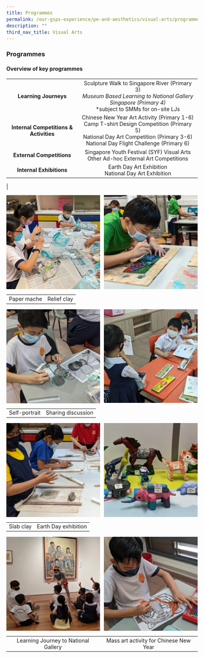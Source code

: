 ```yaml
---
title: Programmes
permalink: /our-gsps-experience/pe-and-aesthetics/visual-arts/programmes/
description: ""
third_nav_title: Visual Arts
---
```

### **Programmes**
#### **Overview of key programmes**

|  |  |
|:---:|:---:|
| **Learning Journeys** | Sculpture Walk to Singapore River (Primary 3)*<br>Museum Based Learning to National Gallery Singapore (Primary 4)*<br>*subject to SMMs for on-site LJs |
| **Internal Competitions &amp; Activities** | Chinese New Year Art Activity (Primary 1-6)<br>Camp T-shirt Design Competition (Primary 5)<br>National Day Art Competition (Primary 3-6)<br>National Day Flight Challenge (Primary 6)<br>  |
| **External Competitions** | Singapore Youth Festival (SYF) Visual Arts<br>Other Ad-hoc External Art Competitions<br>  |
| **Internal Exhibitions** | Earth Day Art Exhibition<br>National Day Art Exhibition |
|

<img src="/images/va1.jpeg" style="width:49%" align="left">
<img src="/images/va2.jpg" style="width:49%" align="right">

<br clear="left">

|  |  |
|:---:|:---:|
| Paper mache | Relief clay |

<img src="/images/va3.jpg" style="width:49%" align="left">
<img src="/images/va4.jpg" style="width:49%" align="right">

<br clear="left">

|  |  |
|:---:|:---:|
| Self-portrait	 | Sharing discussion |

<img src="/images/va5.jpg" style="width:49%" align="left">
<img src="/images/va6.jpg" style="width:49%" align="right">

<br clear="left">

|  |  |
|:---:|:---:|
| Slab clay | Earth Day exhibition |

<img src="/images/va7.jpg" style="width:49%" align="left">
<img src="/images/va8.jpg" style="width:49%" align="right">

<br clear="left">

|  |  |
|:---:|:---:|
| Learning Journey to National Gallery | Mass art activity for Chinese New Year |
